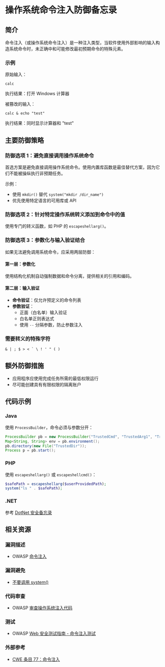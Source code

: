# 操作系统命令注入防御备忘录

## 简介

命令注入（或操作系统命令注入）是一种注入类型，当软件使用外部影响的输入构造系统命令时，未正确中和可能修改最初预期命令的特殊元素。

### 示例

原始输入：
```shell
calc
```
执行结果：打开 Windows 计算器

被篡改的输入：
```shell
calc & echo "test"
```
执行结果：同时显示计算器和 "test"

## 主要防御策略

### 防御选项 1：避免直接调用操作系统命令

首选方案是避免直接调用操作系统命令。使用内置库函数是最佳替代方案，因为它们不能被操纵执行非预期任务。

示例：
- 使用 `mkdir()` 替代 `system("mkdir /dir_name")`
- 优先使用特定语言的可用库或 API

### 防御选项 2：针对特定操作系统转义添加到命令中的值

使用专门的转义函数，如 PHP 的 `escapeshellarg()`。

### 防御选项 3：参数化与输入验证结合

如果无法避免调用系统命令，应采用两层防御：

#### 第一层：参数化

使用结构化机制自动强制数据和命令分离，提供相关的引用和编码。

#### 第二层：输入验证

- **命令验证**：仅允许预定义的命令列表
- **参数验证**：
  - 正面（白名单）输入验证
  - 白名单正则表达式
  - 使用 `--` 分隔参数，防止参数注入

### 需要转义的特殊字符

```text
& | ; $ > < ` \ ! ' " ( )
```

## 额外防御措施

- 应用程序应使用完成任务所需的最低权限运行
- 尽可能创建具有有限权限的隔离账户

## 代码示例

### Java

使用 `ProcessBuilder`，命令必须与参数分开：

```java
ProcessBuilder pb = new ProcessBuilder("TrustedCmd", "TrustedArg1", "TrustedArg2");
Map<String, String> env = pb.environment();
pb.directory(new File("TrustedDir"));
Process p = pb.start();
```

### PHP

使用 `escapeshellarg()` 或 `escapeshellcmd()`：

```php
$safePath = escapeshellarg($userProvidedPath);
system("ls " . $safePath);
```

### .NET

参考 [DotNet 安全备忘录](DotNet_Security_Cheat_Sheet.md#os-injection)

## 相关资源

### 漏洞描述
- OWASP [命令注入](https://owasp.org/www-community/attacks/Command_Injection)

### 漏洞避免
- [不要调用 system()](https://wiki.sei.cmu.edu/confluence/pages/viewpage.action?pageId=87152177)

### 代码审查
- OWASP [审查操作系统注入代码](https://wiki.owasp.org/index.php/Reviewing_Code_for_OS_Injection)

### 测试
- OWASP [Web 安全测试指南 - 命令注入测试](https://owasp.org/www-project-web-security-testing-guide/stable/4-Web_Application_Security_Testing/07-Input_Validation_Testing/12-Testing_for_Command_Injection.html)

### 外部参考
- [CWE 条目 77：命令注入](https://cwe.mitre.org/data/definitions/77.html)
